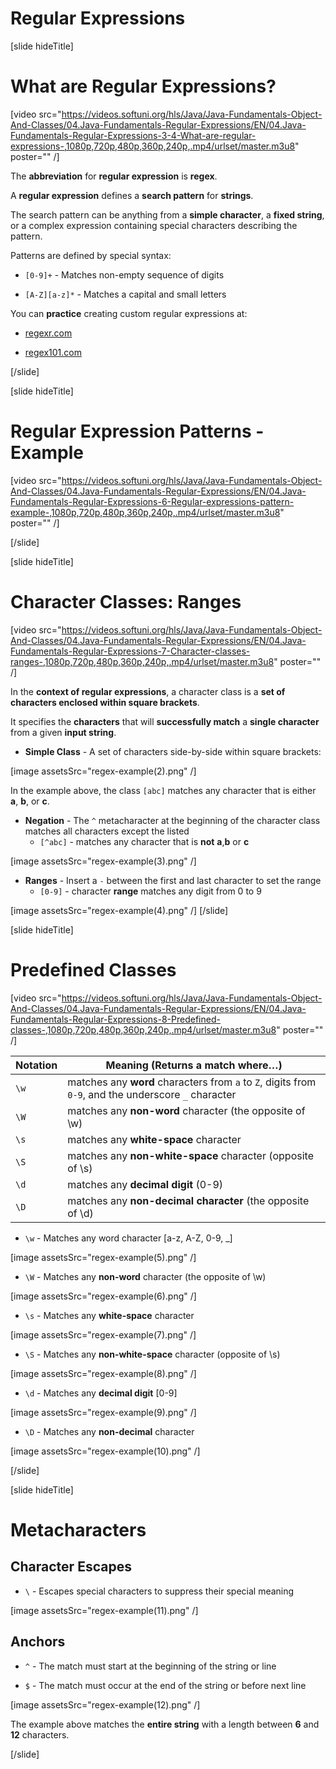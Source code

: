# Regular Expressions

[slide hideTitle]
# What are Regular Expressions?

[video src="https://videos.softuni.org/hls/Java/Java-Fundamentals-Object-And-Classes/04.Java-Fundamentals-Regular-Expressions/EN/04.Java-Fundamentals-Regular-Expressions-3-4-What-are-regular-expressions-,1080p,720p,480p,360p,240p,.mp4/urlset/master.m3u8" poster="" /]

The **abbreviation** for **regular expression** is **regex**.

A **regular expression** defines a **search pattern** for **strings**.
 
The search pattern can be anything from a **simple character**, a **fixed string**, or a complex expression containing special characters describing the pattern.

Patterns are defined by special syntax:

- `[0-9]+` - Matches non-empty sequence of digits

- `[A-Z][a-z]*` - Matches a capital and small letters

 
You can **practice** creating custom regular expressions at:

- [regexr.com](regexr.com)

- [regex101.com](regex101.com)

[/slide]

[slide hideTitle]

# Regular Expression Patterns - Example

[video src="https://videos.softuni.org/hls/Java/Java-Fundamentals-Object-And-Classes/04.Java-Fundamentals-Regular-Expressions/EN/04.Java-Fundamentals-Regular-Expressions-6-Regular-expressions-pattern-example-,1080p,720p,480p,360p,240p,.mp4/urlset/master.m3u8" poster="" /]

[/slide]

[slide hideTitle]

# Character Classes: Ranges

[video src="https://videos.softuni.org/hls/Java/Java-Fundamentals-Object-And-Classes/04.Java-Fundamentals-Regular-Expressions/EN/04.Java-Fundamentals-Regular-Expressions-7-Character-classes-ranges-,1080p,720p,480p,360p,240p,.mp4/urlset/master.m3u8" poster="" /]

In the **context of regular expressions**, a character class is a **set of characters enclosed within square brackets**. 

It specifies the **characters** that will **successfully match** a **single character** from a given **input string**.

- **Simple Class** - A set of characters side-by-side within square brackets:

[image assetsSrc="regex-example(2).png" /]

In the example above, the class `[abc]` matches any character that is either **a**, **b**, or **c**.

- **Negation** - The `^` metacharacter at the beginning of the character class matches all characters except the listed
  - `[^abc]` - matches any character that is **not** **a**,**b** or **c**

[image assetsSrc="regex-example(3).png" /]

- **Ranges** - Insert a `-` between the first and last character to set the range
  - `[0-9]` - character **range** matches any digit from 0 to 9

[image assetsSrc="regex-example(4).png" /]
[/slide]

[slide hideTitle]

# Predefined Classes

[video src="https://videos.softuni.org/hls/Java/Java-Fundamentals-Object-And-Classes/04.Java-Fundamentals-Regular-Expressions/EN/04.Java-Fundamentals-Regular-Expressions-8-Predefined-classes-,1080p,720p,480p,360p,240p,.mp4/urlset/master.m3u8" poster="" /]

| **Notation** | **Meaning (Returns a match where…)** |
| --- | --- |
|`\w`|matches any **word** characters from `a` to `Z`, digits from `0-9`, and the underscore `_` character|
|`\W`|matches any **non-word** character (the opposite of \w)|
|`\s`|matches any **white-space** character|
|`\S`|matches any **non-white-space**  character (opposite of \s)|
|`\d`|matches any **decimal digit** (0-9)|
|`\D`|matches any **non-decimal character** (the opposite of \d)|



- `\w` - Matches any word character \[a-z, A-Z, 0-9, _\]

[image assetsSrc="regex-example(5).png" /]

- `\W` - Matches any **non-word** character (the opposite of \w)

[image assetsSrc="regex-example(6).png" /]

- `\s` - Matches any **white-space** character

[image assetsSrc="regex-example(7).png" /]

- `\S` - Matches any **non-white-space**  character (opposite of \s)

[image assetsSrc="regex-example(8).png" /]

- `\d` - Matches any **decimal digit** \[0-9\]

[image assetsSrc="regex-example(9).png" /]

- `\D` - Matches any **non-decimal** character

[image assetsSrc="regex-example(10).png" /]


[/slide]

[slide hideTitle]

# Metacharacters

## Character Escapes

- `\` -  Escapes special characters to suppress their special meaning

[image assetsSrc="regex-example(11).png" /]

## Anchors

- `^` - The match must start at the beginning of the string or line

- `$` - The match must occur at the end of the string or before next line

[image assetsSrc="regex-example(12).png" /]

The example above matches the **entire string** with a length between **6** and **12** characters.

[/slide]

